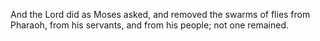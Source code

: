 And the Lord did as Moses asked, and removed the swarms of flies from Pharaoh, from his servants, and from his people; not one remained.
